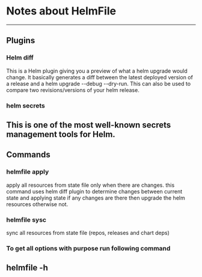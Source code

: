 # Notes about HelmFile
------------------------
## Plugins

### Helm diff
This is a Helm plugin giving you a preview of what a helm upgrade would change. It basically generates a diff between the latest deployed version of a release and a helm upgrade --debug --dry-run. This can also be used to compare two revisions/versions of your helm release.
### helm secrets
This is one of the most well-known secrets management tools for Helm. 
--------------------------
## Commands

### helmfile apply
apply all resources from state file only when there are changes.
this command uses helm diff plugin to determine changes between current state and applying state if any changes are there then upgrade the helm resources otherwise not.
### helmfile sysc
sync all resources from state file (repos, releases and chart deps)
### To get all options with purpose run following command
helmfile -h
---------------------------
